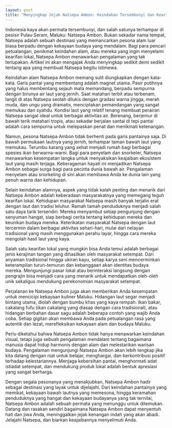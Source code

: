 ```yaml
---
layout: post
title: "Menyingkap Jejak Natsepa Ambon: Keindahan Tersembunyi dan Kearifan Lokal"
---
```


Indonesia kaya akan permata tersembunyi, dan salah satunya terhampar di pesisir Pulau Seram, Maluku: Natsepa Ambon. Bukan sekadar nama tempat, Natsepa adalah sebuah destinasi yang memancarkan pesona alam luar biasa berpadu dengan kekayaan budaya yang mendalam. Bagi para pencari petualangan, penikmat keindahan alam, atau mereka yang ingin menyelami kearifan lokal, Natsepa Ambon menawarkan pengalaman yang tak terlupakan. Artikel ini akan mengajak Anda menyingkap sedikit demi sedikit tentang apa yang membuat Natsepa begitu istimewa.

Keindahan alam Natsepa Ambon memang sulit diungkapkan dengan kata-kata. Garis pantai yang membentang adalah magnet utama. Pasir putihnya yang halus membentang sejauh mata memandang, berpadu sempurna dengan birunya air laut yang jernih. Saat matahari terbit atau terbenam, langit di atas Natsepa seolah dilukis dengan gradasi warna jingga, merah muda, dan ungu yang dramatis, menciptakan pemandangan yang sangat memukau dan syahdu. Kondisi laut yang relatif tenang membuat perairan Natsepa sangat ideal untuk berbagai aktivitas air. Berenang, berjemur di bawah terik matahari tropis, atau sekadar berjalan santai di tepi pantai adalah cara sempurna untuk melepaskan penat dan menikmati ketenangan.

Namun, pesona Natsepa Ambon tidak berhenti pada garis pantainya saja. Di bawah permukaan lautnya yang jernih, terhampar taman bawah laut yang memukau. Terumbu karang yang sehat menjadi rumah bagi berbagai spesies ikan berwarna-warni. Bagi para penyelam dan snorkeler, Natsepa menawarkan kesempatan langka untuk menyaksikan keajaiban ekosistem laut yang masih terjaga. Keberagaman hayati ini menjadikan Natsepa Ambon sebagai surga bagi para pecinta dunia bawah air. Pengalaman menyelam atau snorkeling di sini akan membawa Anda ke dunia lain yang penuh warna dan kehidupan.

Selain keindahan alamnya, aspek yang tidak kalah penting dan menarik dari Natsepa Ambon adalah keberadaan masyarakatnya yang memegang teguh kearifan lokal. Kehidupan masyarakat Natsepa masih banyak terjalin erat dengan laut dan tradisi leluhur. Ramah tamah penduduknya menjadi salah satu daya tarik tersendiri. Mereka menyambut setiap pengunjung dengan senyuman hangat, siap berbagi cerita tentang kehidupan mereka dan keunikan budaya mereka. Keterikatan masyarakat Natsepa dengan laut tercermin dalam berbagai aktivitas sehari-hari, mulai dari nelayan tradisional yang masih menggunakan perahu layar, hingga cara mereka mengolah hasil laut yang kaya.

Salah satu kearifan lokal yang mungkin bisa Anda temui adalah berbagai jenis kerajinan tangan yang dihasilkan oleh masyarakat setempat. Dari anyaman tradisional hingga ukiran kayu, setiap karya seni mencerminkan keterampilan turun-temurun dan kebanggaan akan identitas budaya mereka. Mengunjungi pasar lokal atau berinteraksi langsung dengan pengrajin bisa menjadi cara yang menarik untuk mendapatkan oleh-oleh unik sekaligus mendukung perekonomian masyarakat setempat.

Perjalanan ke Natsepa Ambon juga akan memberikan Anda kesempatan untuk mencicipi kekayaan kuliner Maluku. Hidangan laut segar menjadi bintang utama, diolah dengan bumbu khas yang kaya rempah. Ikan bakar, cakalang fufu (ikan cakalang yang diasap dengan cara tradisional), atau hidangan berbahan dasar sagu adalah beberapa contoh yang wajib Anda coba. Setiap gigitan akan membawa Anda pada petualangan rasa yang autentik dan lezat, merefleksikan kekayaan alam dan budaya Maluku.

Perlu diketahui bahwa Natsepa Ambon tidak hanya menawarkan keindahan visual, tetapi juga sebuah pengalaman mendalam tentang bagaimana manusia dapat hidup harmonis dengan alam dan melestarikan warisan budaya. Pengalaman mengunjungi Natsepa Ambon akan lebih lengkap jika kita datang dengan niat untuk belajar, menghargai, dan berkontribusi positif terhadap kelestariannya. Menjaga kebersihan pantai, menghormati adat istiadat setempat, dan mendukung produk lokal adalah bentuk apresiasi yang sangat berharga.

Dengan segala pesonanya yang menakjubkan, Natsepa Ambon hadir sebagai destinasi yang layak untuk dijelajahi. Dari keindahan pantainya yang memikat, kekayaan bawah lautnya yang memesona, hingga keramahan penduduknya yang hangat dan kekayaan budayanya yang tak ternilai, Natsepa Ambon adalah sebuah permata yang menunggu untuk ditemukan. Datang dan rasakan sendiri bagaimana Natsepa Ambon dapat menyentuh hati dan jiwa Anda, meninggalkan jejak kenangan indah yang akan abadi. Jelajahi Natsepa, dan biarkan keajaibannya menyelimuti Anda.
